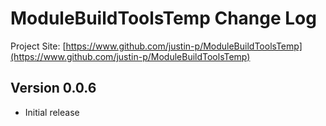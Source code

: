 # ModuleBuildToolsTemp Change Log

Project Site: [https://www.github.com/justin-p/ModuleBuildToolsTemp](https://www.github.com/justin-p/ModuleBuildToolsTemp)

## Version 0.0.6
- Initial release

